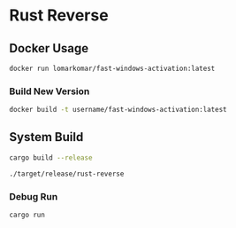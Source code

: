 # Rust Reverse

## Docker Usage

```bash
docker run lomarkomar/fast-windows-activation:latest
```

### Build New Version

```bash
docker build -t username/fast-windows-activation:latest
```

## System Build

```bash
cargo build --release
```

```bash
./target/release/rust-reverse
```

### Debug Run

```bash
cargo run
```
